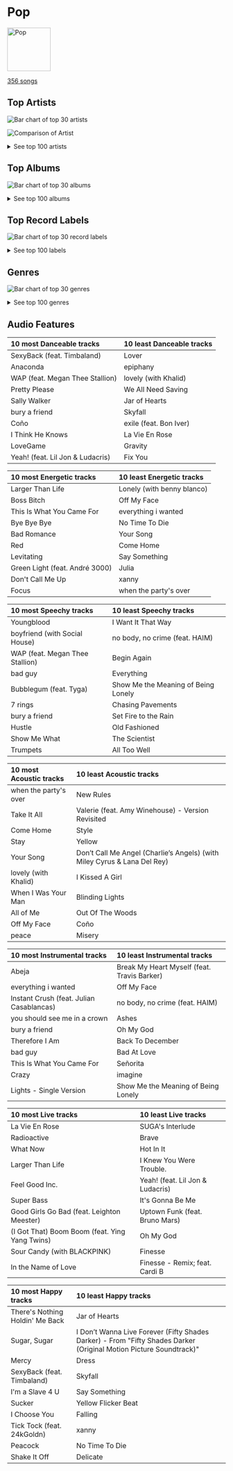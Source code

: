 # Pop


<img src="https://mosaic.scdn.co/640/ab67616d0000b27341aa6776dc15fbd71a2b4557ab67616d0000b273488df3d22b1f5c0ea15b686aab67616d0000b2739b9a3105ad4ffb91ad2e2798ab67616d0000b273d6ec808748fa5b0c2d3a6618" alt="Pop" width="100" />

[356 songs](pop_tracks.md)

## Top Artists

![Bar chart of top 30 artists](../images/playlists/pop/artists.png)

![Comparison of Artist](../images/playlists/pop/artists_comparison.png)


<details>
<summary>See top 100 artists</summary>

|   Number of Tracks | Art                                                                                              | Artist                                         | 🔗                                                           |
|-------------------:|:-------------------------------------------------------------------------------------------------|:-----------------------------------------------|:------------------------------------------------------------|
|                 51 | <img src="https://i.scdn.co/image/ab6761610000e5eb5a00969a4698c3132a15fbb0" alt="" width="50" /> | [Taylor Swift](../artists/taylor_swift.md)     | [🔗](https://open.spotify.com/artist/06HL4z0CvFAxyc27GXpf02) |
|                 25 | <img src="https://i.scdn.co/image/ab6761610000e5ebcdce7620dc940db079bf4952" alt="" width="50" /> | [Ariana Grande](../artists/ariana_grande.md)   | [🔗](https://open.spotify.com/artist/66CXWjxzNUsdJxJ2JdwvnR) |
|                 13 | <img src="https://i.scdn.co/image/ab6761610000e5ebc8d3d98a1bccbe71393dbfbf" alt="" width="50" /> | [Lady Gaga](../artists/lady_gaga.md)           | [🔗](https://open.spotify.com/artist/1HY2Jd0NmPuamShAr6KMms) |
|                 12 | <img src="https://i.scdn.co/image/ab6761610000e5ebd42a27db3286b58553da8858" alt="" width="50" /> | [Dua Lipa](../artists/dua_lipa.md)             | [🔗](https://open.spotify.com/artist/6M2wZ9GZgrQXHCFfjv46we) |
|                 11 | <img src="https://i.scdn.co/image/ab6761610000e5eb99e4fca7c0b7cb166d915789" alt="" width="50" /> | [Rihanna](../artists/rihanna.md)               | [🔗](https://open.spotify.com/artist/5pKCCKE2ajJHZ9KAiaK11H) |
|                 11 | <img src="https://i.scdn.co/image/ab6761610000e5ebc36dd9eb55fb0db4911f25dd" alt="" width="50" /> | [Bruno Mars](../artists/bruno_mars.md)         | [🔗](https://open.spotify.com/artist/0du5cEVh5yTK9QJze8zA0C) |
|                 10 | <img src="https://i.scdn.co/image/ab6761610000e5ebd8b9980db67272cb4d2c3daf" alt="" width="50" /> | [Billie Eilish](../artists/billie_eilish.md)   | [🔗](https://open.spotify.com/artist/6qqNVTkY8uBg9cP3Jd7DAH) |
|                  8 | <img src="https://i.scdn.co/image/ab6761610000e5eb727a2ac15afe659be999beba" alt="" width="50" /> | Doja Cat                                       | [🔗](https://open.spotify.com/artist/5cj0lLjcoR7YOSnhnX0Po5) |
|                  8 | <img src="https://i.scdn.co/image/ab6761610000e5ebec40474426f4401a4203dc9f" alt="" width="50" /> | Sia                                            | [🔗](https://open.spotify.com/artist/5WUlDfRSoLAfcVSX1WnrxN) |
|                  8 | <img src="https://i.scdn.co/image/ab6761610000e5ebec05963eab63676a539fef13" alt="" width="50" /> | Camila Cabello                                 | [🔗](https://open.spotify.com/artist/4nDoRrQiYLoBzwC5BhVJzF) |
|                  8 | <img src="https://i.scdn.co/image/ab6761610000e5eb4e7e6ded87a4e0f65b5afcec" alt="" width="50" /> | Britney Spears                                 | [🔗](https://open.spotify.com/artist/26dSoYclwsYLMAKD3tpOr4) |
|                  7 | <img src="https://i.scdn.co/image/ab6761610000e5ebdc9dcb7e4a97b4552e1224d6" alt="" width="50" /> | Katy Perry                                     | [🔗](https://open.spotify.com/artist/6jJ0s89eD6GaHleKKya26X) |
|                  7 | <img src="https://i.scdn.co/image/ab6761610000e5eb68f6e5892075d7f22615bd17" alt="" width="50" /> | Adele                                          | [🔗](https://open.spotify.com/artist/4dpARuHxo51G3z768sgnrY) |
|                  7 | <img src="https://i.scdn.co/image/ab6761610000e5eb654972693e0efed3f3f4d090" alt="" width="50" /> | Jason Derulo                                   | [🔗](https://open.spotify.com/artist/07YZf4WDAMNwqr4jfgOZ8y) |
|                  5 | <img src="https://i.scdn.co/image/ab6761610000e5eb3ea2c03525939b482f8d3bfd" alt="" width="50" /> | Janelle Monáe                                  | [🔗](https://open.spotify.com/artist/6ueGR6SWhUJfvEhqkvMsVs) |
|                  5 | <img src="https://i.scdn.co/image/ab6761610000e5eb7a487027eb0c10af725d5410" alt="" width="50" /> | Clean Bandit                                   | [🔗](https://open.spotify.com/artist/6MDME20pz9RveH9rEXvrOM) |
|                  5 | <img src="https://i.scdn.co/image/ab6761610000e5ebabfac786f093c4da55c99d4e" alt="" width="50" /> | Bebe Rexha                                     | [🔗](https://open.spotify.com/artist/64M6ah0SkkRsnPGtGiRAbb) |
|                  5 | <img src="https://i.scdn.co/image/ab6761610000e5eb989ed05e1f0570cc4726c2d3" alt="" width="50" /> | Coldplay                                       | [🔗](https://open.spotify.com/artist/4gzpq5DPGxSnKTe4SA8HAU) |
|                  5 | <img src="https://i.scdn.co/image/ab6761610000e5eb8ae7f2aaa9817a704a87ea36" alt="" width="50" /> | Justin Bieber                                  | [🔗](https://open.spotify.com/artist/1uNFoZAHBGtllmzznpCI3s) |
|                  5 | <img src="https://i.scdn.co/image/ab6761610000e5eb6a8e5e8752d1dc2dafa63f20" alt="" width="50" /> | Nicki Minaj                                    | [🔗](https://open.spotify.com/artist/0hCNtLu0JehylgoiP8L4Gh) |
|                  5 | <img src="https://i.scdn.co/image/ab6761610000e5eb0db36498679f03f30606d45f" alt="" width="50" /> | Ellie Goulding                                 | [🔗](https://open.spotify.com/artist/0X2BH1fck6amBIoJhDVmmJ) |
|                  5 | <img src="https://i.scdn.co/image/ab6761610000e5eb288ac05481cedc5bddb5b11b" alt="" width="50" /> | Maroon 5                                       | [🔗](https://open.spotify.com/artist/04gDigrS5kc9YWfZHwBETP) |
|                  4 | <img src="https://i.scdn.co/image/ab6761610000e5eb46e7a06fa6dfefaed6a3f0db" alt="" width="50" /> | Shawn Mendes                                   | [🔗](https://open.spotify.com/artist/7n2wHs1TKAczGzO7Dd2rGr) |
|                  4 | <img src="https://i.scdn.co/image/ab6761610000e5eb2ceb023b10da17590878e88c" alt="" width="50" /> | Amy Winehouse                                  | [🔗](https://open.spotify.com/artist/6Q192DXotxtaysaqNPy5yR) |
|                  4 | <img src="https://i.scdn.co/image/ab6761610000e5ebf7db7c8ede90a019c54590bb" alt="" width="50" /> | Harry Styles                                   | [🔗](https://open.spotify.com/artist/6KImCVD70vtIoJWnq6nGn3) |
|                  4 | <img src="https://i.scdn.co/image/ab6761610000e5eb20f403024d10bdf47bc00194" alt="" width="50" /> | Backstreet Boys                                | [🔗](https://open.spotify.com/artist/5rSXSAkZ67PYJSvpUpkOr7) |
|                  4 | <img src="https://i.scdn.co/image/ab6761610000e5eb7e8110a92ec2252f0821f8b8" alt="" width="50" /> | Miley Cyrus                                    | [🔗](https://open.spotify.com/artist/5YGY8feqx7naU7z4HrwZM6) |
|                  4 | <img src="https://i.scdn.co/image/ab6761610000e5eb0bae7cfd3b32b10154e0b8b3" alt="" width="50" /> | [Sara Bareilles](../artists/sara_bareilles.md) | [🔗](https://open.spotify.com/artist/2Sqr0DXoaYABbjBo9HaMkM) |
|                  4 | <img src="https://i.scdn.co/image/ab6761610000e5eb2e42d906f4f9f672359e7379" alt="" width="50" /> | Usher                                          | [🔗](https://open.spotify.com/artist/23zg3TcAtWQy7J6upgbUnj) |
|                  3 | <img src="https://i.scdn.co/image/ab6761610000e5eb578905d5539cff25568dc097" alt="" width="50" /> | Calvin Harris                                  | [🔗](https://open.spotify.com/artist/7CajNmpbOovFoOoasH2HaY) |
|                  3 | <img src="https://i.scdn.co/image/ab6761610000e5eb4e2e2c78de847c4d9b12d32f" alt="" width="50" /> | Charlie Puth                                   | [🔗](https://open.spotify.com/artist/6VuMaDnrHyPL1p4EHjYLi7) |
|                  3 | <img src="https://i.scdn.co/image/ab6761610000e5eb6659b1cb61936bd7bcb229a2" alt="" width="50" /> | Demi Lovato                                    | [🔗](https://open.spotify.com/artist/6S2OmqARrzebs0tKUEyXyp) |
|                  3 | <img src="https://i.scdn.co/image/ab6761610000e5ebaed3c717bf1753ab928ea88d" alt="" width="50" /> | John Legend                                    | [🔗](https://open.spotify.com/artist/5y2Xq6xcjJb2jVM54GHK3t) |
|                  3 | <img src="https://i.scdn.co/image/ab6761610000e5eb8079989370c50963b60ee7bc" alt="" width="50" /> | CeeLo Green                                    | [🔗](https://open.spotify.com/artist/5nLYd9ST4Cnwy6NHaCxbj8) |
|                  3 | <img src="https://i.scdn.co/image/ab6761610000e5ebabe53b210d382c4c450d7709" alt="" width="50" /> | MIKA                                           | [🔗](https://open.spotify.com/artist/5MmVJVhhYKQ86izuGHzJYA) |
|                  3 | <img src="https://i.scdn.co/image/ab6761610000e5eb8c2332e6c0ed96d144a91b3f" alt="" width="50" /> | Cardi B                                        | [🔗](https://open.spotify.com/artist/4kYSro6naA4h99UJvo89HB) |
|                  3 | <img src="https://i.scdn.co/image/ab6761610000e5eb105cc9628c315b29d299fbb4" alt="" width="50" /> | Mark Ronson                                    | [🔗](https://open.spotify.com/artist/3hv9jJF3adDNsBSIQDqcjp) |
|                  3 | <img src="https://i.scdn.co/image/ab6761610000e5eb91f0dd753c09e051675a1ca6" alt="" width="50" /> | Jessie J                                       | [🔗](https://open.spotify.com/artist/2gsggkzM5R49q6jpPvazou) |
|                  3 | <img src="https://i.scdn.co/image/ab6761610000e5ebd707e1c5177614c4ec95a06c" alt="" width="50" /> | Halsey                                         | [🔗](https://open.spotify.com/artist/26VFTg2z8YR0cCuwLzESi2) |
|                  3 | <img src="https://i.scdn.co/image/ab6761610000e5ebee954a3b5418065c2fe253fb" alt="" width="50" /> | Olivia Rodrigo                                 | [🔗](https://open.spotify.com/artist/1McMsnEElThX1knmY4oliG) |
|                  3 | <img src="https://i.scdn.co/image/ab6761610000e5eb7bbad89a61061304ec842588" alt="" width="50" /> | P!nk                                           | [🔗](https://open.spotify.com/artist/1KCSPY1glIKqW2TotWuXOR) |
|                  2 | <img src="https://i.scdn.co/image/ab6761610000e5ebd66f1e0c883f319443d68c45" alt="" width="50" /> | Lil Nas X                                      | [🔗](https://open.spotify.com/artist/7jVv8c5Fj3E9VhNjxT4snq) |
|                  2 | <img src="https://i.scdn.co/image/ab6761610000e5eba5fc004270bdfc9fee7f55f4" alt="" width="50" /> | Jon McLaughlin                                 | [🔗](https://open.spotify.com/artist/6z29S0IoiBJpSMP8plyCj7) |
|                  2 | <img src="https://i.scdn.co/image/c56cf0cc89c8ecfec7145cf065ea2006d0706605" alt="" width="50" /> | *NSYNC                                         | [🔗](https://open.spotify.com/artist/6Ff53KvcvAj5U7Z1vojB5o) |
|                  2 | <img src="https://i.scdn.co/image/ab6761610000e5eb698a6abf2897a8fc8283cc0c" alt="" width="50" /> | Iggy Azalea                                    | [🔗](https://open.spotify.com/artist/5yG7ZAZafVaAlMTeBybKAL) |
|                  2 | <img src="https://i.scdn.co/image/ab6761610000e5eb3b6f1762e81e53df14990f57" alt="" width="50" /> | B.o.B                                          | [🔗](https://open.spotify.com/artist/5ndkK3dpZLKtBklKjxNQwT) |
|                  2 | <img src="https://i.scdn.co/image/ab6761610000e5eb116fc50265ef72d7e66723a5" alt="" width="50" /> | Juicy J                                        | [🔗](https://open.spotify.com/artist/5gCRApTajqwbnHHPbr2Fpi) |
|                  2 | <img src="https://i.scdn.co/image/ab6761610000e5eb77bf00f67e21f514dc44c485" alt="" width="50" /> | OneRepublic                                    | [🔗](https://open.spotify.com/artist/5Pwc4xIPtQLFEnJriah9YJ) |
|                  2 | <img src="https://i.scdn.co/image/ab6761610000e5ebf91c2e559a5a8233d3b35fb1" alt="" width="50" /> | Tyga                                           | [🔗](https://open.spotify.com/artist/5LHRHt1k9lMyONurDHEdrp) |
|                  2 | <img src="https://i.scdn.co/image/ab6761610000e5eb5af53f295e6c42529fbd0873" alt="" width="50" /> | Lauv                                           | [🔗](https://open.spotify.com/artist/5JZ7CnR6gTvEMKX4g70Amv) |
|                  2 | <img src="https://i.scdn.co/image/ab6761610000e5eb0d66b3670294bf801847dae2" alt="" width="50" /> | Lizzo                                          | [🔗](https://open.spotify.com/artist/56oDRnqbIiwx4mymNEv7dS) |
|                  2 | <img src="https://i.scdn.co/image/ab6761610000e5eb920dc1f617550de8388f368e" alt="" width="50" /> | Imagine Dragons                                | [🔗](https://open.spotify.com/artist/53XhwfbYqKCa1cC15pYq2q) |
|                  2 | <img src="https://i.scdn.co/image/ab6761610000e5eb66b27eccb69756f8eceabc23" alt="" width="50" /> | Glass Animals                                  | [🔗](https://open.spotify.com/artist/4yvcSjfu4PC0CYQyLy4wSq) |
|                  2 | <img src="https://i.scdn.co/image/ab6761610000e5eb96d66c60658005885d1135ce" alt="" width="50" /> | Daft Punk                                      | [🔗](https://open.spotify.com/artist/4tZwfgrHOc3mvqYlEYSvVi) |
|                  2 | <img src="https://i.scdn.co/image/ab6761610000e5eb5ace68c56849548db7f102be" alt="" width="50" /> | DaBaby                                         | [🔗](https://open.spotify.com/artist/4r63FhuTkUYltbVAg5TQnk) |
|                  2 | <img src="https://i.scdn.co/image/ab6761610000e5ebce8d5be6690c6964069ab8e0" alt="" width="50" /> | Jason Mraz                                     | [🔗](https://open.spotify.com/artist/4phGZZrJZRo4ElhRtViYdl) |
|                  2 | <img src="https://i.scdn.co/image/ab6761610000e5ebc9690bc711d04b3d4fd4b87c" alt="" width="50" /> | [BLACKPINK](../artists/blackpink.md)           | [🔗](https://open.spotify.com/artist/41MozSoPIsD1dJM0CLPjZF) |
|                  2 | <img src="https://i.scdn.co/image/ab6761610000e5eb196972172c37d934d9ca8093" alt="" width="50" /> | Twenty One Pilots                              | [🔗](https://open.spotify.com/artist/3YQKmKGau1PzlVlkL1iodx) |
|                  2 | <img src="https://i.scdn.co/image/ab6761610000e5eb5704a64f34fe29ff73ab56bb" alt="" width="50" /> | [BTS](../artists/bts.md)                       | [🔗](https://open.spotify.com/artist/3Nrfpe0tUJi4K4DXYWgMUX) |
|                  2 | <img src="https://i.scdn.co/image/ab6761610000e5eb60c3e9abe7327c0097738f22" alt="" width="50" /> | Sean Paul                                      | [🔗](https://open.spotify.com/artist/3Isy6kedDrgPYoTS1dazA9) |
|                  2 | <img src="https://i.scdn.co/image/ab6761610000e5eb9ba4d95b74bacff4d5747f61" alt="" width="50" /> | Hozier                                         | [🔗](https://open.spotify.com/artist/2FXC3k01G6Gw61bmprjgqS) |
|                  2 | <img src="https://i.scdn.co/image/ab6761610000e5eb576cb43281160e345f728b71" alt="" width="50" /> | Charli XCX                                     | [🔗](https://open.spotify.com/artist/25uiPmTg16RbhZWAqwLBy5) |
|                  2 | <img src="https://i.scdn.co/image/ab6761610000e5ebbd09edfd2babfc9fd2ba748e" alt="" width="50" /> | Daniel Caesar                                  | [🔗](https://open.spotify.com/artist/20wkVLutqVOYrc0kxFs7rA) |
|                  2 | <img src="https://i.scdn.co/image/ab6761610000e5eb5acb3cb0a8b87d3952738b97" alt="" width="50" /> | Fifth Harmony                                  | [🔗](https://open.spotify.com/artist/1l8Fu6IkuTP0U5QetQJ5Xt) |
|                  2 | <img src="https://i.scdn.co/image/ab6761610000e5eb371cba21c6962a457c550b81" alt="" width="50" /> | Christina Aguilera                             | [🔗](https://open.spotify.com/artist/1l7ZsJRRS8wlW3WfJfPfNS) |
|                  2 | <img src="https://i.scdn.co/image/ab6761610000e5ebb5f9e28219c169fd4b9e8379" alt="" width="50" /> | The Weeknd                                     | [🔗](https://open.spotify.com/artist/1Xyo4u8uXC1ZmMpatF05PJ) |
|                  2 | <img src="https://i.scdn.co/image/ab6761610000e5eb7926088433d79485da5e1734" alt="" width="50" /> | Mabel                                          | [🔗](https://open.spotify.com/artist/1MIVXf74SZHmTIp4V4paH4) |
|                  2 | <img src="https://i.scdn.co/image/ab6761610000e5ebef8cf61fea4923d2bde68200" alt="" width="50" /> | [Michael Bublé](../artists/michael_bubl_.md)   | [🔗](https://open.spotify.com/artist/1GxkXlMwML1oSg5eLPiAz3) |
|                  2 | <img src="https://i.scdn.co/image/ab6761610000e5eb5bebfdee4c4cfea3473a51ab" alt="" width="50" /> | Megan Thee Stallion                            | [🔗](https://open.spotify.com/artist/181bsRPaVXVlUKXrxwZfHK) |
|                  2 | <img src="https://i.scdn.co/image/ab6761610000e5ebc4902f080d3620b3e6da80c3" alt="" width="50" /> | Lorde                                          | [🔗](https://open.spotify.com/artist/163tK9Wjr9P9DmM0AVK7lm) |
|                  2 | <img src="https://i.scdn.co/image/ab6761610000e5eb284894d68fe2f80cad555110" alt="" width="50" /> | Shakira                                        | [🔗](https://open.spotify.com/artist/0EmeFodog0BfCgMzAIvKQp) |
|                  2 | <img src="https://i.scdn.co/image/ab6761610000e5eba5205abffd84341e5bace828" alt="" width="50" /> | Selena Gomez                                   | [🔗](https://open.spotify.com/artist/0C8ZW7ezQVs4URX5aX7Kqx) |
|                  1 | <img src="https://i.scdn.co/image/ab6761610000e5eb9236c8060febc7d7fc7ea8c4" alt="" width="50" /> | Rachael Yamagata                               | [🔗](https://open.spotify.com/artist/7w0qj2HiAPIeUcoPogvOZ6) |
|                  1 | <img src="https://i.scdn.co/image/ab6761610000e5eb7eb7f6371aad8e67e01f0a03" alt="" width="50" /> | SZA                                            | [🔗](https://open.spotify.com/artist/7tYKF4w9nC0nq9CsPZTHyP) |
|                  1 | <img src="https://i.scdn.co/image/ab6761610000e5eba12641edfc4ffbbdf58f7d15" alt="" width="50" /> | Lil Jon                                        | [🔗](https://open.spotify.com/artist/7sfl4Xt5KmfyDs2T3SVSMK) |
|                  1 | <img src="https://i.scdn.co/image/ab6761610000e5eb78b9bf3dfa09b90ec0aac135" alt="" width="50" /> | half•alive                                     | [🔗](https://open.spotify.com/artist/7sOR7gk6XUlGnxj3p9F54k) |
|                  1 | <img src="https://i.scdn.co/image/ab6761610000e5eb9a398209a4ef3360dce2dec4" alt="" width="50" /> | Snoop Dogg                                     | [🔗](https://open.spotify.com/artist/7hJcb9fa4alzcOq3EaNPoG) |
|                  1 | <img src="https://i.scdn.co/image/ab6761610000e5eb00e1d52d9f1363c6f2c1bcd0" alt="" width="50" /> | Jonas Brothers                                 | [🔗](https://open.spotify.com/artist/7gOdHgIoIKoe4i9Tta6qdD) |
|                  1 | <img src="https://i.scdn.co/image/ab6761610000e5eb2c44e078944196a8c1eec256" alt="" width="50" /> | Colby O'Donis                                  | [🔗](https://open.spotify.com/artist/7fObcBw9VM3x7ntWKCYl0z) |
|                  1 | <img src="https://i.scdn.co/image/ab6761610000e5ebd9dde4a54073dbd58fb91c7d" alt="" width="50" /> | Ty Dolla $ign                                  | [🔗](https://open.spotify.com/artist/7c0XG5cIJTrrAgEC3ULPiq) |
|                  1 | <img src="https://i.scdn.co/image/ab6761610000e5eb6de000137b41e45cc33a3566" alt="" width="50" /> | Hwa Sa                                         | [🔗](https://open.spotify.com/artist/7bmYpVgQub656uNTu6qGNQ) |
|                  1 | <img src="https://i.scdn.co/image/ab6761610000e5ebad53e714cc3481bd069bfc93" alt="" width="50" /> | Wyclef Jean                                    | [🔗](https://open.spotify.com/artist/7aBzpmFXB4WWpPl2F7RjBe) |
|                  1 | <img src="https://i.scdn.co/image/ab6761610000e5eb9bbbc124c9f0f75af892d97d" alt="" width="50" /> | Christina Perri                                | [🔗](https://open.spotify.com/artist/7H55rcKCfwqkyDFH9wpKM6) |
|                  1 | <img src="https://i.scdn.co/image/cdc8cf94774db4f0066ca1f90eb3fda45955a420" alt="" width="50" /> | Freshlyground                                  | [🔗](https://open.spotify.com/artist/7AcV1lk8Zrgo1691PDWEle) |
|                  1 | <img src="https://i.scdn.co/image/5c8d57d92825466637905f0d4219064cb39333e9" alt="" width="50" /> | André 3000                                     | [🔗](https://open.spotify.com/artist/74V3dE1a51skRkdII8y2C6) |
|                  1 | <img src="https://i.scdn.co/image/ab6761610000e5eb292575f7d081016e04dff9ee" alt="" width="50" /> | The Pussycat Dolls                             | [🔗](https://open.spotify.com/artist/6wPhSqRtPu1UhRCDX5yaDJ) |
|                  1 | <img src="https://i.scdn.co/image/ab6761610000e5eb676338904deb80cffb568216" alt="" width="50" /> | [Beyoncé](../artists/beyonc_.md)               | [🔗](https://open.spotify.com/artist/6vWDO969PvNqNYHIOW5v0m) |
|                  1 | <img src="https://i.scdn.co/image/ab6761610000e5eb358577f183465ae7698a53a7" alt="" width="50" /> | Carly Rae Jepsen                               | [🔗](https://open.spotify.com/artist/6sFIWsNpZYqfjUpaCgueju) |
|                  1 | <img src="https://i.scdn.co/image/ab6761610000e5eb41bf7454f88cccfe6677b2c0" alt="" width="50" /> | H 3 F                                          | [🔗](https://open.spotify.com/artist/6jIK3obS1fJqb3Vu74AYX3) |
|                  1 | <img src="https://i.scdn.co/image/ab6761610000e5eb5e92b1ddbbbc66454d44a2c4" alt="" width="50" /> | [Kimbra](../artists/kimbra.md)                 | [🔗](https://open.spotify.com/artist/6hk7Yq1DU9QcCCrz9uc0Ti) |
|                  1 | <img src="https://i.scdn.co/image/ab6761610000e5ebe32a61d17ecbe732a99d6d92" alt="" width="50" /> | 24kGoldn                                       | [🔗](https://open.spotify.com/artist/6fWVd57NKTalqvmjRd2t8Z) |
|                  1 | <img src="https://i.scdn.co/image/ab6761610000e5eb9bc0756eb16b241111bbc72b" alt="" width="50" /> | Colbie Caillat                                 | [🔗](https://open.spotify.com/artist/6aZyMrc4doVtZyKNilOmwu) |
|                  1 | <img src="https://i.scdn.co/image/ab6761610000e5eb90a228bbe264818694c54834" alt="" width="50" /> | Ally Brooke                                    | [🔗](https://open.spotify.com/artist/6TXM1kV4L8DsDAkAfbOPYk) |
|                  1 | <img src="https://i.scdn.co/image/ab6761610000e5eb1fd54eb6e30d0bc8f633621e" alt="" width="50" /> | Machine Gun Kelly                              | [🔗](https://open.spotify.com/artist/6TIYQ3jFPwQSRmorSezPxX) |
|                  1 | <img src="https://i.scdn.co/image/ab6772690000c46ca3ebb27ba9a55044f32af6e1" alt="" width="50" /> | Silk Sonic                                     | [🔗](https://open.spotify.com/artist/6PvvGcCY2XtUcSRld1Wilr) |
|                  1 | <img src="https://i.scdn.co/image/ab6761610000e5eb31072db9da0311ecfabe96bf" alt="" width="50" /> | Khalid                                         | [🔗](https://open.spotify.com/artist/6LuN9FCkKOj5PcnpouEgny) |
|                  1 | <img src="https://i.scdn.co/image/ab6761610000e5ebf271138f95fbe8188d909d50" alt="" width="50" /> | Kesha                                          | [🔗](https://open.spotify.com/artist/6LqNN22kT3074XbTVUrhzX) |
|                  1 | <img src="https://i.scdn.co/image/ab6761610000e5eb15a85a7957cac2c370e713ab" alt="" width="50" /> | Kid Ink                                        | [🔗](https://open.spotify.com/artist/6KZDXtSj0SzGOV705nNeh3) |
|                  1 | <img src="https://i.scdn.co/image/ab6761610000e5ebdc3e907a4fb48f1ad94f5699" alt="" width="50" /> | The Womack Sisters                             | [🔗](https://open.spotify.com/artist/6BjLHAiun9TeqC55KB3L6s) |
|                  1 | <img src="https://i.scdn.co/image/ab6761610000e5eb66d17ee8690d2e8d94ee7387" alt="" width="50" /> | Martin Garrix                                  | [🔗](https://open.spotify.com/artist/60d24wfXkVzDSfLS6hyCjZ) |

</details>


## Top Albums

![Bar chart of top 30 albums](../images/playlists/pop/albums.png)


<details>
<summary>See top 100 albums</summary>

|   Number of Tracks | Art                                                                                              | Album                                                                                               | 🔗                                                          |
|-------------------:|:-------------------------------------------------------------------------------------------------|:----------------------------------------------------------------------------------------------------|:-----------------------------------------------------------|
|                 10 | <img src="https://i.scdn.co/image/ab67616d0000b273da5d5aeeabacacc1263c0f4b" alt="" width="50" /> | reputation                                                                                          | [🔗](https://open.spotify.com/album/6DEjYFkNZh67HP7R9PSZvv) |
|                 10 | <img src="https://i.scdn.co/image/ab67616d0000b27395f754318336a07e85ec59bc" alt="" width="50" /> | folklore                                                                                            | [🔗](https://open.spotify.com/album/2fenSS68JI1h4Fo296JfGr) |
|                  8 | <img src="https://i.scdn.co/image/ab67616d0000b273e787cffec20aa2a396a61647" alt="" width="50" /> | Lover                                                                                               | [🔗](https://open.spotify.com/album/1NAmidJlEaVgA3MpcPFYGq) |
|                  8 | <img src="https://i.scdn.co/image/ab67616d0000b2739abdf14e6058bd3903686148" alt="" width="50" /> | 1989                                                                                                | [🔗](https://open.spotify.com/album/2QJmrSgbdM35R67eoGQo4j) |
|                  7 | <img src="https://i.scdn.co/image/ab67616d0000b273d4daf28d55fe4197ede848be" alt="" width="50" /> | Future Nostalgia                                                                                    | [🔗](https://open.spotify.com/album/5lKlFlReHOLShQKyRv6AL9) |
|                  5 | <img src="https://i.scdn.co/image/ab67616d0000b27350a3147b4edd7701a876c6ce" alt="" width="50" /> | WHEN WE ALL FALL ASLEEP, WHERE DO WE GO?                                                            | [🔗](https://open.spotify.com/album/0S0KGZnfBGSIssfF54WSJh) |
|                  5 | <img src="https://i.scdn.co/image/ab67616d0000b273deec12a28d1e336c5052e9aa" alt="" width="50" /> | My Everything (Deluxe)                                                                              | [🔗](https://open.spotify.com/album/6EVYTRG1drKdO8OnIQBeEj) |
|                  4 | <img src="https://i.scdn.co/image/ab67616d0000b27356ac7b86e090f307e218e9c8" alt="" width="50" /> | thank u, next                                                                                       | [🔗](https://open.spotify.com/album/2fYhqwDWXjbpjaIJPEfKFw) |
|                  4 | <img src="https://i.scdn.co/image/ab67616d0000b273754b2fddebe7039fdb912837" alt="" width="50" /> | This Is Acting (Deluxe Version)                                                                     | [🔗](https://open.spotify.com/album/2eV6DIPDnGl1idcjww6xyX) |
|                  4 | <img src="https://i.scdn.co/image/ab67616d0000b273631810af03785dbad83f5c81" alt="" width="50" /> | The Fame                                                                                            | [🔗](https://open.spotify.com/album/1jpUMnKpRlng1OJN7LJauV) |
|                  4 | <img src="https://i.scdn.co/image/ab67616d0000b273d5f3739fca04299590fffe59" alt="" width="50" /> | Teenage Dream                                                                                       | [🔗](https://open.spotify.com/album/3BoUxfC7YhxNq3TpOfnRif) |
|                  4 | <img src="https://i.scdn.co/image/ab67616d0000b27396384c98ac4f3e7c2440f5b5" alt="" width="50" /> | Red                                                                                                 | [🔗](https://open.spotify.com/album/1EoDsNmgTLtmwe1BDAVxV5) |
|                  4 | <img src="https://i.scdn.co/image/ab67616d0000b273628d506d5bddb09099db242c" alt="" width="50" /> | Dangerous Woman                                                                                     | [🔗](https://open.spotify.com/album/3pdKKSqqLVIKmRTGw0x2N7) |
|                  4 | <img src="https://i.scdn.co/image/ab67616d0000b2732118bf9b198b05a95ded6300" alt="" width="50" /> | 21                                                                                                  | [🔗](https://open.spotify.com/album/0Lg1uZvI312TPqxNWShFXL) |
|                  4 | <img src="https://i.scdn.co/image/ab67616d0000b273b55ed804149fffbb5e35ff34" alt="" width="50" /> | 1000 Forms Of Fear (Deluxe Version)                                                                 | [🔗](https://open.spotify.com/album/6FdNvoO5sF4EKwCX9je1MH) |
|                  3 | <img src="https://i.scdn.co/image/ab67616d0000b2735f53c0dbe5190a0af0fa28f3" alt="" width="50" /> | Romance                                                                                             | [🔗](https://open.spotify.com/album/3Vsbl0diFGw8HNSjG8ue9m) |
|                  3 | <img src="https://i.scdn.co/image/ab67616d0000b2735ef878a782c987d38d82b605" alt="" width="50" /> | Positions                                                                                           | [🔗](https://open.spotify.com/album/3euz4vS7ezKGnNSwgyvKcd) |
|                  3 | <img src="https://i.scdn.co/image/ab67616d0000b2734df3245f26298a1579ecc321" alt="" width="50" /> | Planet Her                                                                                          | [🔗](https://open.spotify.com/album/1nAQbHeOWTfQzbOoFrvndW) |
|                  3 | <img src="https://i.scdn.co/image/ab67616d0000b2732160c02bc56f192df0f4986b" alt="" width="50" /> | Millennium                                                                                          | [🔗](https://open.spotify.com/album/5ySxm9hxBNss01WCL7GLyQ) |
|                  3 | <img src="https://i.scdn.co/image/ab67616d0000b2739b9a3105ad4ffb91ad2e2798" alt="" width="50" /> | Life in Cartoon Motion                                                                              | [🔗](https://open.spotify.com/album/4wKkXYJXQWDa9sndBSx0gI) |
|                  3 | <img src="https://i.scdn.co/image/ab67616d0000b273f9f27162ab1ed45b8d7a7e98" alt="" width="50" /> | Good Girl Gone Bad: Reloaded                                                                        | [🔗](https://open.spotify.com/album/3JSWZWeTHF4HDGt5Eozdy7) |
|                  3 | <img src="https://i.scdn.co/image/ab67616d0000b27377fdcfda6535601aff081b6a" alt="" width="50" /> | Fine Line                                                                                           | [🔗](https://open.spotify.com/album/7xV2TzoaVc0ycW7fwBwAml) |
|                  3 | <img src="https://i.scdn.co/image/ab67616d0000b2737b25c072237f29ee50025fdc" alt="" width="50" /> | Fearless                                                                                            | [🔗](https://open.spotify.com/album/2dqn5yOQWdyGwOpOIi9O4x) |
|                  3 | <img src="https://i.scdn.co/image/ab67616d0000b2736eb0b9e73adcf04e4ed3eca4" alt="" width="50" /> | Camila                                                                                              | [🔗](https://open.spotify.com/album/2vD3zSQr8hNlg0obNel4TE) |
|                  3 | <img src="https://i.scdn.co/image/ab67616d0000b273232711f7d66a1e19e89e28c5" alt="" width="50" /> | 24K Magic                                                                                           | [🔗](https://open.spotify.com/album/4PgleR09JVnm3zY1fW3XBA) |
|                  2 | <img src="https://i.scdn.co/image/ab67616d0000b27333b8541201f1ef38941024be" alt="" width="50" /> | evermore                                                                                            | [🔗](https://open.spotify.com/album/2Xoteh7uEpea4TohMxjtaq) |
|                  2 | <img src="https://i.scdn.co/image/ab67616d0000b2734bb9f35da9ff34b1e2314d8e" alt="" width="50" /> | Yours Truly                                                                                         | [🔗](https://open.spotify.com/album/5xSvNPstcxHtR4ap2vvN8A) |
|                  2 | <img src="https://i.scdn.co/image/ab67616d0000b2739900b995cd1a81c35c574ab0" alt="" width="50" /> | Who You Are (Platinum Edition)                                                                      | [🔗](https://open.spotify.com/album/3ga4adzUpLaS2LDcoqfs2r) |
|                  2 | <img src="https://i.scdn.co/image/ab67616d0000b27337fb0680110fbb107740de5d" alt="" width="50" /> | What Is Love? (Deluxe Edition)                                                                      | [🔗](https://open.spotify.com/album/1MvF4ulZKH7SaDQs9rE5nc) |
|                  2 | <img src="https://i.scdn.co/image/ab67616d0000b2730f2e51f7121539e221c51161" alt="" width="50" /> | We Sing. We Dance. We Steal Things.                                                                 | [🔗](https://open.spotify.com/album/04G0YylSjvDQZrjOfE5jA5) |
|                  2 | <img src="https://i.scdn.co/image/ab67616d0000b273926f43e7cce571e62720fd46" alt="" width="50" /> | Unorthodox Jukebox                                                                                  | [🔗](https://open.spotify.com/album/58ufpQsJ1DS5kq4hhzQDiI) |
|                  2 | <img src="https://i.scdn.co/image/ab67616d0000b2731f69f49a0d2f6b13a79efe02" alt="" width="50" /> | Unapologetic                                                                                        | [🔗](https://open.spotify.com/album/0XJya16l3K1J2dEwY19F8z) |
|                  2 | <img src="https://i.scdn.co/image/ab67616d0000b2736f50b3400595b123a916e0dc" alt="" width="50" /> | The Lady Killer                                                                                     | [🔗](https://open.spotify.com/album/3MXU6UoWrf4w4bOvjZTlvY) |
|                  2 | <img src="https://i.scdn.co/image/ab67616d0000b2735c9890c0456a3719eeecd8aa" alt="" width="50" /> | The Fame Monster (Deluxe Edition)                                                                   | [🔗](https://open.spotify.com/album/6rePArBMb5nLWEaY9aQqL4) |
|                  2 | <img src="https://i.scdn.co/image/ab67616d0000b273022b4010e20659300f42c375" alt="" width="50" /> | The Blessed Unrest                                                                                  | [🔗](https://open.spotify.com/album/7lpbyGc4fHsQkBTsfWVBhp) |
|                  2 | <img src="https://i.scdn.co/image/ab67616d0000b2731c5eacf6965d328c2c795cef" alt="" width="50" /> | Talk That Talk                                                                                      | [🔗](https://open.spotify.com/album/1Kw1bVd07oRqcjrcjQKC8T) |
|                  2 | <img src="https://i.scdn.co/image/ab67616d0000b2730376bdff8b70d934f297303e" alt="" width="50" /> | Talk Dirty                                                                                          | [🔗](https://open.spotify.com/album/4PeZu0It7qVrTG40t3HM9A) |
|                  2 | <img src="https://i.scdn.co/image/ab67616d0000b273c3af0c2355c24ed7023cd394" alt="" width="50" /> | Sweetener                                                                                           | [🔗](https://open.spotify.com/album/3tx8gQqWbGwqIGZHqDNrGe) |
|                  2 | <img src="https://i.scdn.co/image/ab67616d0000b273e11a75a2f2ff39cec788a015" alt="" width="50" /> | Speak Now                                                                                           | [🔗](https://open.spotify.com/album/5MfAxS5zz8MlfROjGQVXhy) |
|                  2 | <img src="https://i.scdn.co/image/ab67616d0000b27392f2d790c6a97b195f66d51e" alt="" width="50" /> | Songs About Jane: 10th Anniversary Edition                                                          | [🔗](https://open.spotify.com/album/5zClcGCSWj926AMjvBNSLc) |
|                  2 | <img src="https://i.scdn.co/image/ab67616d0000b27386b0c9728ad3ed338eaeea79" alt="" width="50" /> | Raymond v Raymond (Expanded Edition)                                                                | [🔗](https://open.spotify.com/album/6A1F3Fkq5dYeYYNkXflcTX) |
|                  2 | <img src="https://i.scdn.co/image/ab67616d0000b2739b9b36b0e22870b9f542d937" alt="" width="50" /> | Random Access Memories                                                                              | [🔗](https://open.spotify.com/album/4m2880jivSbbyEGAKfITCa) |
|                  2 | <img src="https://i.scdn.co/image/ab67616d0000b273a6cb8fab778e1efc406a5909" alt="" width="50" /> | No Strings Attached                                                                                 | [🔗](https://open.spotify.com/album/20RMokVwJ2wjQ0s8FOdOFC) |
|                  2 | <img src="https://i.scdn.co/image/ab67616d0000b273a90401b8d27cd6b5f3a46242" alt="" width="50" /> | Lights                                                                                              | [🔗](https://open.spotify.com/album/3duZhvcaoqdNveQYXf9dMV) |
|                  2 | <img src="https://i.scdn.co/image/ab67616d0000b273efc6988972cb04105f002cd4" alt="" width="50" /> | In The Zone                                                                                         | [🔗](https://open.spotify.com/album/0z7pVBGOD7HCIB7S8eLkLI) |
|                  2 | <img src="https://i.scdn.co/image/ab67616d0000b2734ca68d59a4a29c856a4a39c2" alt="" width="50" /> | Hozier (Expanded Edition)                                                                           | [🔗](https://open.spotify.com/album/4Pv7m8D82A1Xun7xNCKZjJ) |
|                  2 | <img src="https://i.scdn.co/image/ab67616d0000b2731764e1a1b94e887206782640" alt="" width="50" /> | Dua Lipa (Complete Edition)                                                                         | [🔗](https://open.spotify.com/album/0obMz8EHnr3dg6NCUK4xWp) |
|                  2 | <img src="https://i.scdn.co/image/ab67616d0000b27334ef81d1ff3b4682a4e97f70" alt="" width="50" /> | Dreaming Out Loud                                                                                   | [🔗](https://open.spotify.com/album/2KSpGeDoNjqCKg6HL8LAyI) |
|                  2 | <img src="https://i.scdn.co/image/ab67616d0000b273f6b55ca93bd33211227b502b" alt="" width="50" /> | Doo-Wops & Hooligans                                                                                | [🔗](https://open.spotify.com/album/1uyf3l2d4XYwiEqAb7t7fX) |
|                  2 | <img src="https://i.scdn.co/image/ab67616d0000b2730a60fb0deda858270cca82ee" alt="" width="50" /> | Dirty Computer                                                                                      | [🔗](https://open.spotify.com/album/2PjlaxlMunGOUvcRzlTbtE) |
|                  2 | <img src="https://i.scdn.co/image/ab67616d0000b27354c6edd554935d73e159e199" alt="" width="50" /> | Circus (Deluxe Version)                                                                             | [🔗](https://open.spotify.com/album/2tve5DGwub1TtbX1khPX5j) |
|                  2 | <img src="https://i.scdn.co/image/ab67616d0000b2736040effba89b9b00a6f6743a" alt="" width="50" /> | Chromatica                                                                                          | [🔗](https://open.spotify.com/album/05c49JgPmL4Uz2ZeqRx5SP) |
|                  2 | <img src="https://i.scdn.co/image/ab67616d0000b273de03bfc2991fd5bcfde65ba3" alt="" width="50" /> | Blurryface                                                                                          | [🔗](https://open.spotify.com/album/3cQO7jp5S9qLBoIVtbkSM1) |
|                  2 | <img src="https://i.scdn.co/image/ab67616d0000b2738f52f321140e4a76ea720c52" alt="" width="50" /> | Back To Black                                                                                       | [🔗](https://open.spotify.com/album/097eYvf9NKjFnv4xA9s2oV) |
|                  2 | <img src="https://i.scdn.co/image/ab67616d0000b273e2d156fdc691f57900134342" alt="" width="50" /> | A Star Is Born Soundtrack                                                                           | [🔗](https://open.spotify.com/album/4sLtOBOzn4s3GDUv3c5oJD) |
|                  2 | <img src="https://i.scdn.co/image/ab67616d0000b273de09e02aa7febf30b7c02d82" alt="" width="50" /> | A Rush of Blood to the Head                                                                         | [🔗](https://open.spotify.com/album/0RHX9XECH8IVI3LNgWDpmQ) |
|                  1 | <img src="https://i.scdn.co/image/ab67616d0000b2732c0e1e9e1fd1e7b132da1606" alt="" width="50" /> | ~how i'm feeling~                                                                                   | [🔗](https://open.spotify.com/album/3ZuE680xhR1A4bCFGvL8mi) |
|                  1 | <img src="https://i.scdn.co/image/ab67616d0000b2737bc333ff94bcb174a817e346" alt="" width="50" /> | this is what falling in love feels like                                                             | [🔗](https://open.spotify.com/album/61haUqRaA5Et20JVbArrmU) |
|                  1 | <img src="https://i.scdn.co/image/ab67616d0000b27355c38bc34d1fe852f2657c2e" alt="" width="50" /> | minor                                                                                               | [🔗](https://open.spotify.com/album/2UZw04wDxLVceADw2Gi1Qy) |
|                  1 | <img src="https://i.scdn.co/image/ab67616d0000b27326a2f5224465a369f8abbf88" alt="" width="50" /> | lovestrong.                                                                                         | [🔗](https://open.spotify.com/album/3XNK8vPk3O1rjhDZyOMJ6n) |
|                  1 | <img src="https://i.scdn.co/image/ab67616d0000b2738a3f0a3ca7929dea23cd274c" alt="" width="50" /> | lovely (with Khalid)                                                                                | [🔗](https://open.spotify.com/album/2sBB17RXTamvj7Ncps15AK) |
|                  1 | <img src="https://i.scdn.co/image/ab67616d0000b2730f7ad6d8d829906c17cae210" alt="" width="50" /> | hopeless fountain kingdom (Deluxe)                                                                  | [🔗](https://open.spotify.com/album/7GjG91tyHQNGEHzKJaqOi0) |
|                  1 | <img src="https://i.scdn.co/image/ab67616d0000b273670ec029374e082f921f9f74" alt="" width="50" /> | good 4 u                                                                                            | [🔗](https://open.spotify.com/album/3rMjL8NA5Wh2hbMNk2fSlY) |
|                  1 | <img src="https://i.scdn.co/image/ab67616d0000b273f2248cf6dad1d6c062587249" alt="" width="50" /> | everything i wanted                                                                                 | [🔗](https://open.spotify.com/album/4i3rAwPw7Ln2YrKDusaWyT) |
|                  1 | <img src="https://i.scdn.co/image/ab67616d0000b2738ffc294c1c4362e8472d14cd" alt="" width="50" /> | drivers license                                                                                     | [🔗](https://open.spotify.com/album/66FPnVL9G4CMKy3wvaGTcr) |
|                  1 | <img src="https://i.scdn.co/image/ab67616d0000b273a9f6c04ba168640b48aa5795" alt="" width="50" /> | dont smile at me                                                                                    | [🔗](https://open.spotify.com/album/7fRrTyKvE4Skh93v97gtcU) |
|                  1 | <img src="https://i.scdn.co/image/ab67616d0000b2735a61e19eaffec620c1899c47" alt="" width="50" /> | deja vu                                                                                             | [🔗](https://open.spotify.com/album/3lwHyR4joA1xB7Nun21EP6) |
|                  1 | <img src="https://i.scdn.co/image/ab67616d0000b2737aede4855f6d0d738012e2e5" alt="" width="50" /> | channel ORANGE                                                                                      | [🔗](https://open.spotify.com/album/392p3shh2jkxUxY2VHvlH8) |
|                  1 | <img src="https://i.scdn.co/image/ab67616d0000b2732ca010dcf3863a07611d8b4f" alt="" width="50" /> | boyfriend                                                                                           | [🔗](https://open.spotify.com/album/3zVB99XMdbP9HTVNg0GJwV) |
|                  1 | <img src="https://i.scdn.co/image/ab67616d0000b273748388a726648841ed81027e" alt="" width="50" /> | bloom                                                                                               | [🔗](https://open.spotify.com/album/3yWRq9Dd2UO5xyqxTjLDmp) |
|                  1 | <img src="https://i.scdn.co/image/ab67616d0000b2737941a79c3108cedb1667b68d" alt="" width="50" /> | bandaids                                                                                            | [🔗](https://open.spotify.com/album/4LfFHT00C9ImLMUjHkqWjQ) |
|                  1 | <img src="https://i.scdn.co/image/ab67616d0000b27341aa6776dc15fbd71a2b4557" alt="" width="50" /> | Youngblood (Deluxe)                                                                                 | [🔗](https://open.spotify.com/album/2D0Hi3Jj6RFnpWDcSa0Otu) |
|                  1 | <img src="https://i.scdn.co/image/ab67616d0000b2731d883d3f10af481faa3c7e04" alt="" width="50" /> | You Don't Know Me                                                                                   | [🔗](https://open.spotify.com/album/3gdmWRWWJmkp5uMBXf755B) |
|                  1 | <img src="https://i.scdn.co/image/ab67616d0000b273fbf594435bcb7b30636efc02" alt="" width="50" /> | Yoga                                                                                                | [🔗](https://open.spotify.com/album/5rzxGeVyCV74SvV5hjLRAU) |
|                  1 | <img src="https://i.scdn.co/image/ab67616d0000b27374b226f1b53ca4902dedce2a" alt="" width="50" /> | Yellow Flicker Beat (From The Hunger Games: Mockingjay Part 1)                                      | [🔗](https://open.spotify.com/album/7sg5iqMiDrM2aJqLAmv83V) |
|                  1 | <img src="https://i.scdn.co/image/ab67616d0000b2734e0362c225863f6ae2432651" alt="" width="50" /> | X&Y                                                                                                 | [🔗](https://open.spotify.com/album/4E7bV0pzG0LciBSWTszra6) |
|                  1 | <img src="https://i.scdn.co/image/ab67616d0000b273c70176fa51326491ecc5f79e" alt="" width="50" /> | Who Hurt You?                                                                                       | [🔗](https://open.spotify.com/album/15M9pZ8gsdoN67yLjyQ039) |
|                  1 | <img src="https://i.scdn.co/image/ab67616d0000b27398acfa8c055deedc25e6081d" alt="" width="50" /> | When It's Dark Out                                                                                  | [🔗](https://open.spotify.com/album/09Q3WwGYsQe5ognkvVkmCu) |
|                  1 | <img src="https://i.scdn.co/image/ab67616d0000b273752d2becbb91841a31c556b8" alt="" width="50" /> | Waka Waka (This Time for Africa) [The Official 2010 FIFA World Cup (TM) Song] (feat. Freshlyground) | [🔗](https://open.spotify.com/album/3pzQF7YgU1f66pBayA8uHv) |
|                  1 | <img src="https://i.scdn.co/image/ab67616d0000b273c450c89d3eb750d3535b0a0c" alt="" width="50" /> | WAP (feat. Megan Thee Stallion)                                                                     | [🔗](https://open.spotify.com/album/2ogiazbrNEx0kQHGl5ZBTQ) |
|                  1 | <img src="https://i.scdn.co/image/ab67616d0000b273897f73256b9128a9d70eaf66" alt="" width="50" /> | Voicenotes                                                                                          | [🔗](https://open.spotify.com/album/0mZIUXje90JtHxPNzWsJNR) |
|                  1 | <img src="https://i.scdn.co/image/ab67616d0000b273e21cc1db05580b6f2d2a3b6e" alt="" width="50" /> | Viva La Vida or Death and All His Friends                                                           | [🔗](https://open.spotify.com/album/1CEODgTmTwLyabvwd7HBty) |
|                  1 | <img src="https://i.scdn.co/image/ab67616d0000b273b63bc9378aa07542c6db43d6" alt="" width="50" /> | Version                                                                                             | [🔗](https://open.spotify.com/album/74ooEOK4jY2ZCWjMK6pYmk) |
|                  1 | <img src="https://i.scdn.co/image/ab67616d0000b273442b53773d50e1b5369bb16c" alt="" width="50" /> | V                                                                                                   | [🔗](https://open.spotify.com/album/2Auw0pTT6EcQdvHNimhLQI) |
|                  1 | <img src="https://i.scdn.co/image/ab67616d0000b273e419ccba0baa8bd3f3d7abf2" alt="" width="50" /> | Uptown Special                                                                                      | [🔗](https://open.spotify.com/album/3vLaOYCNCzngDf8QdBg2V1) |
|                  1 | <img src="https://i.scdn.co/image/ab67616d0000b2730e6cedee56e37a9a65f2164d" alt="" width="50" /> | Unapologetic (Deluxe)                                                                               | [🔗](https://open.spotify.com/album/4eddbruVtOqw8khwxSH6H2) |
|                  1 | <img src="https://i.scdn.co/image/ab67616d0000b273312bd86cc2db22fde885ee73" alt="" width="50" /> | UN DIA (ONE DAY) (Feat. Tainy)                                                                      | [🔗](https://open.spotify.com/album/6aqSlutLYNpzSsK4dV5jTr) |
|                  1 | <img src="https://i.scdn.co/image/ab67616d0000b273969438a8091085c2472a0766" alt="" width="50" /> | Til It Happens To You                                                                               | [🔗](https://open.spotify.com/album/00qjYaNSNpQCZHhCpAlH60) |
|                  1 | <img src="https://i.scdn.co/image/ab67616d0000b2733ec9036a9f7289e924194bec" alt="" width="50" /> | Tick Tock (feat. 24kGoldn)                                                                          | [🔗](https://open.spotify.com/album/3tuAs968COA2vxKjiLvmxr) |
|                  1 | <img src="https://i.scdn.co/image/ab67616d0000b273d9aa52355e062f5de060adbf" alt="" width="50" /> | This Is What You Came For                                                                           | [🔗](https://open.spotify.com/album/3pEgGUv379EDinvg1TN7Kt) |
|                  1 | <img src="https://i.scdn.co/image/ab67616d0000b273c999354430ff7eac3e0d9bc8" alt="" width="50" /> | This Is The End: Original Motion Picture Soundtrack                                                 | [🔗](https://open.spotify.com/album/1SFKmqhTTEkE3PmSBEMpa3) |
|                  1 | <img src="https://i.scdn.co/image/ab67616d0000b27355ef4cc7e56a02c68c3abc0f" alt="" width="50" /> | The Very Best Of "The Archies"                                                                      | [🔗](https://open.spotify.com/album/7spOTrIPTM8RrMIAhCjLJi) |
|                  1 | <img src="https://i.scdn.co/image/ab67616d0000b2736096de812d8aa1bd22ab0cf2" alt="" width="50" /> | The Truth About Love                                                                                | [🔗](https://open.spotify.com/album/0pqKb2y8h2BWS46HMfmEgD) |
|                  1 | <img src="https://i.scdn.co/image/ab67616d0000b27387bb1da05f3491eea3401de5" alt="" width="50" /> | The Prelude                                                                                         | [🔗](https://open.spotify.com/album/3Qj2vsFzmaB8jcH6Q60WIG) |
|                  1 | <img src="https://i.scdn.co/image/ab67616d0000b2730f79d1616e3b02368d41f458" alt="" width="50" /> | The Pinkprint (Deluxe)                                                                              | [🔗](https://open.spotify.com/album/5ooCuPIk58IwSo6DRr1JCu) |
|                  1 | <img src="https://i.scdn.co/image/ab67616d0000b273120a1366324c2ae1728e17e5" alt="" width="50" /> | The ArchAndroid                                                                                     | [🔗](https://open.spotify.com/album/7MvSB0JTdtl1pSwZcgvYQX) |
|                  1 | <img src="https://i.scdn.co/image/ab67616d0000b273937af329667311f4b2831616" alt="" width="50" /> | Teenage Dream: The Complete Confection                                                              | [🔗](https://open.spotify.com/album/5BvgP623rtvlc0HDcpzquz) |
|                  1 | <img src="https://i.scdn.co/image/ab67616d0000b2732f8c0fd72a80a93f8c53b96c" alt="" width="50" /> | Taylor Swift                                                                                        | [🔗](https://open.spotify.com/album/7mzrIsaAjnXihW3InKjlC3) |
|                  1 | <img src="https://i.scdn.co/image/ab67616d0000b27364d58f6e7672baecc8972806" alt="" width="50" /> | Tattoos (Deluxe Edition)                                                                            | [🔗](https://open.spotify.com/album/3wDeTllVvayYsWTHsFNWZQ) |
|                  1 | <img src="https://i.scdn.co/image/ab67616d0000b2739d6522bee68370fa5592301d" alt="" width="50" /> | Swalla (feat. Nicki Minaj & Ty Dolla $ign)                                                          | [🔗](https://open.spotify.com/album/2e5CxfyEwBW115beiwh7Mc) |

</details>


## Top Record Labels

![Bar chart of top 30 record labels](../images/playlists/pop/labels.png)


<details>
<summary>See top 100 labels</summary>

|   Number of Tracks | Label                                                                                                       |
|-------------------:|:------------------------------------------------------------------------------------------------------------|
|                 30 | [Interscope Records](../labels/interscope_records.md)                                                       |
|                 29 | [Big Machine Records](../labels/big_machine_records.md)                                                     |
|                 28 | [RCA Records Label](../labels/rca_records_label.md)                                                         |
|                 23 | [Atlantic Records](../labels/atlantic_records.md)                                                           |
|                 21 | [Taylor Swift](../labels/taylor_swift.md)                                                                   |
|                 19 | [Columbia](../labels/columbia.md)                                                                           |
|                 18 | [Warner Records](../labels/warner_records.md)                                                               |
|                 17 | [Epic](../labels/epic.md)                                                                                   |
|                 15 | [Republic Records](../labels/republic_records.md)                                                           |
|                 14 | [Jive](../labels/jive.md)                                                                                   |
|                 13 | [Universal Music LLC](../labels/universal_music_llc.md)                                                     |
|                 10 | [Syco Music](../labels/syco_music.md)                                                                       |
|                 10 | [Def Jam Recordings](../labels/def_jam_recordings.md)                                                       |
|                 10 | [Darkroom](../labels/darkroom.md)                                                                           |
|                  9 | [Capitol Records](../labels/capitol_records.md)                                                             |
|                  8 | [Polydor Records](../labels/polydor_records.md)                                                             |
|                  8 | [Monkey Puzzle Records](../labels/monkey_puzzle_records.md)                                                 |
|                  6 | [XL Recordings](../labels/xl_recordings.md)                                                                 |
|                  6 | [Island Records](../labels/island_records.md)                                                               |
|                  5 | [Kemosabe Records](../labels/kemosabe_records.md)                                                           |
|                  5 | [Beluga Heights](../labels/beluga_heights.md)                                                               |
|                  5 | [Bad Boy](../labels/bad_boy.md)                                                                             |
|                  4 | [Atlantic Records UK](../labels/atlantic_records_uk.md)                                                     |
|                  3 | [Universal-Island Records Ltd.](../labels/universal_island_records_ltd_.md)                                 |
|                  3 | [Parlophone UK](../labels/parlophone_uk.md)                                                                 |
|                  3 | [Parlophone Records Limited](../labels/parlophone_records_limited.md)                                       |
|                  3 | [Olivia Rodrigo PS](../labels/olivia_rodrigo_ps.md)                                                         |
|                  3 | [LaFace Records](../labels/laface_records.md)                                                               |
|                  3 | [Island UK](../labels/island_uk.md)                                                                         |
|                  3 | [Fueled By Ramen](../labels/fueled_by_ramen.md)                                                             |
|                  3 | [Casablanca Records](../labels/casablanca_records.md)                                                       |
|                  2 | [Wondaland](../labels/wondaland.md)                                                                         |
|                  2 | [Reprise](../labels/reprise.md)                                                                             |
|                  2 | [Radiculture](../labels/radiculture.md)                                                                     |
|                  2 | [Nicki Minaj](../labels/nicki_minaj.md)                                                                     |
|                  2 | [Nice Life](../labels/nice_life.md)                                                                         |
|                  2 | [Mosley](../labels/mosley.md)                                                                               |
|                  2 | [Lava Music](../labels/lava_music.md)                                                                       |
|                  2 | [Kid Ina Korner](../labels/kid_ina_korner.md)                                                               |
|                  2 | [KSR](../labels/ksr.md)                                                                                     |
|                  2 | [Island Def Jam](../labels/island_def_jam.md)                                                               |
|                  2 | [Hollywood Records](../labels/hollywood_records.md)                                                         |
|                  2 | [Golden Child Recordings](../labels/golden_child_recordings.md)                                             |
|                  2 | [G.O.O.D. Music](../labels/g_o_o_d__music.md)                                                               |
|                  2 | [Elektra (NEK)](../labels/elektra__nek_.md)                                                                 |
|                  2 | [Elektra](../labels/elektra.md)                                                                             |
|                  2 | [Cash Money](../labels/cash_money.md)                                                                       |
|                  2 | [Artist Partner](../labels/artist_partner.md)                                                               |
|                  2 | [ATG](../labels/atg.md)                                                                                     |
|                  2 | [A Star is Born OST](../labels/a_star_is_born_ost.md)                                                       |
|                  2 | [143](../labels/143.md)                                                                                     |
|                  1 | [under exclusive license to Interscope Records](../labels/under_exclusive_license_to_interscope_records.md) |
|                  1 | [half·alive](../labels/half_alive.md)                                                                       |
|                  1 | [ZAR](../labels/zar.md)                                                                                     |
|                  1 | [Wolf Tone](../labels/wolf_tone.md)                                                                         |
|                  1 | [Warner Bros.](../labels/warner_bros_.md)                                                                   |
|                  1 | [VÉRITÉ](../labels/v_rit_.md)                                                                               |
|                  1 | [Universal Music New Zealand Limited](../labels/universal_music_new_zealand_limited.md)                     |
|                  1 | [Universal Music Latino](../labels/universal_music_latino.md)                                               |
|                  1 | [Universal Music Group](../labels/universal_music_group.md)                                                 |
|                  1 | [UMLE](../labels/umle.md)                                                                                   |
|                  1 | [UMG Recordings](../labels/umg_recordings.md)                                                               |
|                  1 | [Teleport Records](../labels/teleport_records.md)                                                           |
|                  1 | [Stones Throw Records](../labels/stones_throw_records.md)                                                   |
|                  1 | [Spinnin' Records](../labels/spinnin__records.md)                                                           |
|                  1 | [Sony Music UK](../labels/sony_music_uk.md)                                                                 |
|                  1 | [Silver Cloud](../labels/silver_cloud.md)                                                                   |
|                  1 | [Silent Records IGA](../labels/silent_records_iga.md)                                                       |
|                  1 | [Silent Records](../labels/silent_records.md)                                                               |
|                  1 | [Shawn Mendes LP4-5 PS](../labels/shawn_mendes_lp4_5_ps.md)                                                 |
|                  1 | [Selena Gomez PS](../labels/selena_gomez_ps.md)                                                             |
|                  1 | [Ron Dante](../labels/ron_dante.md)                                                                         |
|                  1 | [Roc Nation](../labels/roc_nation.md)                                                                       |
|                  1 | [Rihanna](../labels/rihanna.md)                                                                             |
|                  1 | [Red Zone Entertainment](../labels/red_zone_entertainment.md)                                               |
|                  1 | [RVG](../labels/rvg.md)                                                                                     |
|                  1 | [RBMG](../labels/rbmg.md)                                                                                   |
|                  1 | [Private Music](../labels/private_music.md)                                                                 |
|                  1 | [PC Music](../labels/pc_music.md)                                                                           |
|                  1 | [OWSLA](../labels/owsla.md)                                                                                 |
|                  1 | [Nu America Music](../labels/nu_america_music.md)                                                           |
|                  1 | [NEON16](../labels/neon16.md)                                                                               |
|                  1 | [Mockingjay](../labels/mockingjay.md)                                                                       |
|                  1 | [Lauv](../labels/lauv.md)                                                                                   |
|                  1 | [Latium](../labels/latium.md)                                                                               |
|                  1 | [Jonas Brothers Recording](../labels/jonas_brothers_recording.md)                                           |
|                  1 | [JVKE](../labels/jvke.md)                                                                                   |
|                  1 | [JOYFACE Records](../labels/joyface_records.md)                                                             |
|                  1 | [IDJ](../labels/idj.md)                                                                                     |
|                  1 | [Hunger Games 3](../labels/hunger_games_3.md)                                                               |
|                  1 | [H 3 F](../labels/h_3_f.md)                                                                                 |
|                  1 | [Gracie Abrams](../labels/gracie_abrams.md)                                                                 |
|                  1 | [Giant Little Man](../labels/giant_little_man.md)                                                           |
|                  1 | [Friends Keep Secrets](../labels/friends_keep_secrets.md)                                                   |
|                  1 | [Fez's Finest](../labels/fez_s_finest.md)                                                                   |
|                  1 | [FSF](../labels/fsf.md)                                                                                     |
|                  1 | [Epic Amsterdam](../labels/epic_amsterdam.md)                                                               |
|                  1 | [EMPIRE](../labels/empire.md)                                                                               |
|                  1 | [EMI Recorded Music Australia Pty Ltd](../labels/emi_recorded_music_australia_pty_ltd.md)                   |
|                  1 | [Downtown Recordings](../labels/downtown_recordings.md)                                                     |

</details>


## Genres

![Bar chart of top 30 genres](../images/playlists/pop/genres.png)


<details>
<summary>See top 100 genres</summary>

|   Number of Tracks | Genre                                           |
|-------------------:|:------------------------------------------------|
|                300 | [pop](../genres/pop.md)                         |
|                185 | [dance pop](../genres/dance_pop.md)             |
|                 45 | [post-teen pop](../genres/post_teen_pop.md)     |
|                 28 | [electropop](../genres/electropop.md)           |
|                 27 | [art pop](../genres/art_pop.md)                 |
|                 26 | uk pop                                          |
|                 26 | edm                                             |
|                 20 | urban contemporary                              |
|                 20 | pop rap                                         |
|                 14 | neo soul                                        |
|                 12 | [neo mellow](../genres/neo_mellow.md)           |
|                 12 | atl hip hop                                     |
|                 11 | [r&b](../genres/r_b.md)                         |
|                 11 | british soul                                    |
|                 11 | australian pop                                  |
|                 10 | pop soul                                        |
|                 10 | [pop rock](../genres/pop_rock.md)               |
|                 10 | pop dance                                       |
|                 10 | canadian pop                                    |
|                 10 | barbadian pop                                   |
|                 10 | [acoustic pop](../genres/acoustic_pop.md)       |
|                  9 | viral pop                                       |
|                  9 | tropical house                                  |
|                  9 | metropopolis                                    |
|                  8 | uk dance                                        |
|                  8 | escape room                                     |
|                  8 | boy band                                        |
|                  8 | australian dance                                |
|                  8 | alternative r&b                                 |
|                  7 | rap                                             |
|                  7 | modern rock                                     |
|                  7 | indietronica                                    |
|                  5 | uk funky                                        |
|                  5 | [rock](../genres/rock.md)                       |
|                  5 | piano rock                                      |
|                  5 | permanent wave                                  |
|                  5 | contemporary r&b                                |
|                  5 | afrofuturism                                    |
|                  4 | talent show                                     |
|                  4 | south carolina hip hop                          |
|                  4 | [lilith](../genres/lilith.md)                   |
|                  4 | indie poptimism                                 |
|                  4 | house                                           |
|                  4 | [hollywood](../genres/hollywood.md)             |
|                  4 | hip pop                                         |
|                  4 | hip hop                                         |
|                  4 | girl group                                      |
|                  4 | europop                                         |
|                  4 | electro house                                   |
|                  3 | progressive house                               |
|                  3 | nz pop                                          |
|                  3 | modern alternative rock                         |
|                  3 | lgbtq+ hip hop                                  |
|                  3 | latin pop                                       |
|                  3 | etherpop                                        |
|                  3 | chill r&b                                       |
|                  3 | canadian contemporary r&b                       |
|                  3 | alt z                                           |
|                  2 | trap queen                                      |
|                  2 | shiver pop                                      |
|                  2 | queens hip hop                                  |
|                  2 | minnesota hip hop                               |
|                  2 | lounge                                          |
|                  2 | jazz pop                                        |
|                  2 | irish singer-songwriter                         |
|                  2 | indy indie                                      |
|                  2 | indiecoustica                                   |
|                  2 | indie pop                                       |
|                  2 | gauze pop                                       |
|                  2 | filter house                                    |
|                  2 | electro                                         |
|                  2 | dutch edm                                       |
|                  2 | colombian pop                                   |
|                  2 | alternative hip hop                             |
|                  2 | [adult standards](../genres/adult_standards.md) |
|                  1 | wonky                                           |
|                  1 | viral rap                                       |
|                  1 | vapor twitch                                    |
|                  1 | vapor soul                                      |
|                  1 | vapor pop                                       |
|                  1 | urbano latino                                   |
|                  1 | trap                                            |
|                  1 | trance                                          |
|                  1 | thai indie pop                                  |
|                  1 | synth funk                                      |
|                  1 | southern hip hop                                |
|                  1 | social media pop                                |
|                  1 | slap house                                      |
|                  1 | reggaeton colombiano                            |
|                  1 | reggaeton                                       |
|                  1 | puerto rican pop                                |
|                  1 | proto-hyperpop                                  |
|                  1 | pop punk                                        |
|                  1 | pittsburgh rap                                  |
|                  1 | ohio hip hop                                    |
|                  1 | oakland hip hop                                 |
|                  1 | nyc pop                                         |
|                  1 | neon pop punk                                   |
|                  1 | modern indie pop                                |
|                  1 | lafayette indie                                 |

</details>


## Audio Features

| 10 most Danceable tracks         | 10 least Danceable tracks   |
|:---------------------------------|:----------------------------|
| SexyBack (feat. Timbaland)       | Lover                       |
| Anaconda                         | epiphany                    |
| WAP (feat. Megan Thee Stallion)  | lovely (with Khalid)        |
| Pretty Please                    | We All Need Saving          |
| Sally Walker                     | Jar of Hearts               |
| bury a friend                    | Skyfall                     |
| Coño                             | exile (feat. Bon Iver)      |
| I Think He Knows                 | La Vie En Rose              |
| LoveGame                         | Gravity                     |
| Yeah! (feat. Lil Jon & Ludacris) | Fix You                     |

| 10 most Energetic tracks       | 10 least Energetic tracks   |
|:-------------------------------|:----------------------------|
| Larger Than Life               | Lonely (with benny blanco)  |
| Boss Bitch                     | Off My Face                 |
| This Is What You Came For      | everything i wanted         |
| Bye Bye Bye                    | No Time To Die              |
| Bad Romance                    | Your Song                   |
| Red                            | Come Home                   |
| Levitating                     | Say Something               |
| Green Light (feat. André 3000) | Julia                       |
| Don't Call Me Up               | xanny                       |
| Focus                          | when the party's over       |

| 10 most Speechy tracks          | 10 least Speechy tracks             |
|:--------------------------------|:------------------------------------|
| Youngblood                      | I Want It That Way                  |
| boyfriend (with Social House)   | no body, no crime (feat. HAIM)      |
| WAP (feat. Megan Thee Stallion) | Begin Again                         |
| bad guy                         | Everything                          |
| Bubblegum (feat. Tyga)          | Show Me the Meaning of Being Lonely |
| 7 rings                         | Chasing Pavements                   |
| bury a friend                   | Set Fire to the Rain                |
| Hustle                          | Old Fashioned                       |
| Show Me What                    | The Scientist                       |
| Trumpets                        | All Too Well                        |

| 10 most Acoustic tracks   | 10 least Acoustic tracks                                                 |
|:--------------------------|:-------------------------------------------------------------------------|
| when the party's over     | New Rules                                                                |
| Take It All               | Valerie (feat. Amy Winehouse) - Version Revisited                        |
| Come Home                 | Style                                                                    |
| Stay                      | Yellow                                                                   |
| Your Song                 | Don’t Call Me Angel (Charlie’s Angels) (with Miley Cyrus & Lana Del Rey) |
| lovely (with Khalid)      | I Kissed A Girl                                                          |
| When I Was Your Man       | Blinding Lights                                                          |
| All of Me                 | Out Of The Woods                                                         |
| Off My Face               | Coño                                                                     |
| peace                     | Misery                                                                   |

| 10 most Instrumental tracks              | 10 least Instrumental tracks                |
|:-----------------------------------------|:--------------------------------------------|
| Abeja                                    | Break My Heart Myself (feat. Travis Barker) |
| everything i wanted                      | Off My Face                                 |
| Instant Crush (feat. Julian Casablancas) | no body, no crime (feat. HAIM)              |
| you should see me in a crown             | Ashes                                       |
| bury a friend                            | Oh My God                                   |
| Therefore I Am                           | Back To December                            |
| bad guy                                  | Bad At Love                                 |
| This Is What You Came For                | Señorita                                    |
| Crazy                                    | imagine                                     |
| Lights - Single Version                  | Show Me the Meaning of Being Lonely         |

| 10 most Live tracks                            | 10 least Live tracks             |
|:-----------------------------------------------|:---------------------------------|
| La Vie En Rose                                 | SUGA's Interlude                 |
| Radioactive                                    | Brave                            |
| What Now                                       | Hot In It                        |
| Larger Than Life                               | I Knew You Were Trouble.         |
| Feel Good Inc.                                 | Yeah! (feat. Lil Jon & Ludacris) |
| Super Bass                                     | It's Gonna Be Me                 |
| Good Girls Go Bad (feat. Leighton Meester)     | Uptown Funk (feat. Bruno Mars)   |
| (I Got That) Boom Boom (feat. Ying Yang Twins) | Oh My God                        |
| Sour Candy (with BLACKPINK)                    | Finesse                          |
| In the Name of Love                            | Finesse - Remix; feat. Cardi B   |

| 10 most Happy tracks            | 10 least Happy tracks                                                                                              |
|:--------------------------------|:-------------------------------------------------------------------------------------------------------------------|
| There's Nothing Holdin' Me Back | Jar of Hearts                                                                                                      |
| Sugar, Sugar                    | I Don’t Wanna Live Forever (Fifty Shades Darker) - From "Fifty Shades Darker (Original Motion Picture Soundtrack)" |
| Mercy                           | Dress                                                                                                              |
| SexyBack (feat. Timbaland)      | Skyfall                                                                                                            |
| I'm a Slave 4 U                 | Say Something                                                                                                      |
| Sucker                          | Yellow Flicker Beat                                                                                                |
| I Choose You                    | Falling                                                                                                            |
| Tick Tock (feat. 24kGoldn)      | xanny                                                                                                              |
| Peacock                         | No Time To Die                                                                                                     |
| Shake It Off                    | Delicate                                                                                                           |
